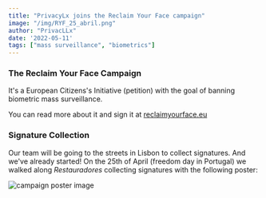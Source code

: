 ```yaml
---
title: "PrivacyLx joins the Reclaim Your Face campaign"
image: "/img/RYF_25_abril.png"
author: "PrivacLLx"
date: '2022-05-11'
tags: ["mass surveillance", "biometrics"]
---
```


### The Reclaim Your Face Campaign

It's a European Citizens's Initiative (petition) with the goal of banning biometric mass surveillance.

You can read more about it and sign it at [reclaimyourface.eu](https://reclaimyourface.eu/)

### Signature Collection

Our team will be going to the streets in Lisbon to collect signatures. And we've already started! On the 25th of April (freedom day in Portugal) we walked along *Restauradores* collecting signatures with the following poster:

![campaign poster image](/img/RYF_25_abril.png)


